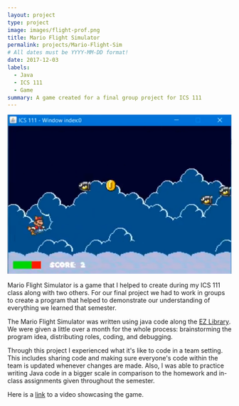 ```yaml
---
layout: project
type: project
image: images/flight-prof.png
title: Mario Flight Simulator
permalink: projects/Mario-Flight-Sim
# All dates must be YYYY-MM-DD format!
date: 2017-12-03
labels:
  - Java
  - ICS 111
  - Game
summary: A game created for a final group project for ICS 111
---
```


<img class="ui medium right floated rounded image" src="../images/game-pic.png">

Mario Flight Simulator is a game that I helped to create during my ICS 111 class along with two others. For our final project we had to work in groups to create a program that helped to demonstrate our understanding of everything we learned that semester.

The Mario Flight Simulator was written using java code along the [EZ Library](http://www2.hawaii.edu/~dylank/ics111/). We were given a little over a month for the whole process: brainstorming the program idea, distributing roles, coding, and debugging. 

Through this project I experienced what it's like to code in a team setting. This includes sharing code and making sure everyone's code within the team is updated whenever changes are made. Also, I was able to practice writing Java code in a bigger scale in comparison to the homework and in-class assignments given throughout the semester.

Here is a [link](https://www.youtube.com/watch?v=7Q8WPcMoNAA) to a video showcasing the game.
